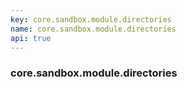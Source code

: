 ```yaml
---
key: core.sandbox.module.directories
name: core.sandbox.module.directories
api: true
---
```


### core.sandbox.module.directories
